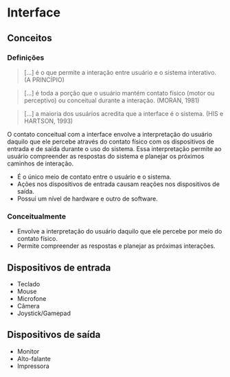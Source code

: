 # Interface

## Conceitos

### Definições

> \[...\] é o que permite a interação entre usuário e o sistema interativo. \(A PRINCÍPIO\)

> \[...\] é toda a porção que o usuário mantém contato físico \(motor ou perceptivo\) ou conceitual durante a interação. \(MORAN, 1981\)

> \[...\] a maioria dos usuários acredita que a interface é o sistema. \(HIS e HARTSON, 1993\)

O contato conceitual com a interface envolve a interpretação do usuário daquilo que ele percebe através do contato físico com os dispositivos de entrada e de saída durante o uso do sistema. Essa interpretação permite ao usuário compreender as respostas do sistema e planejar os próximos caminhos de interação.

* É o único meio de contato entre o usuário e o sistema.
* Ações nos dispositivos de entrada causam reações nos dispositivos de saída.
* Possui um nível de hardware e outro de software.

### Conceitualmente

* Envolve a interpretação do usuário daquilo que ele percebe por meio do contato físico.
* Permite compreender as respostas e planejar as próximas interações.

## Dispositivos de entrada

* Teclado
* Mouse
* Microfone
* Câmera
* Joystick/Gamepad

## Dispositivos de saída

* Monitor
* Alto-falante
* Impressora



